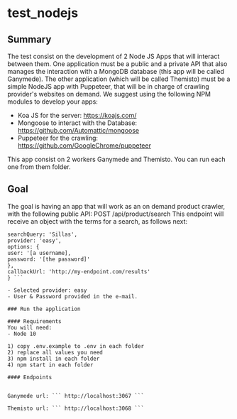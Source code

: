 # test_nodejs

## Summary

The test consist on the development of 2 Node JS Apps that will interact between them. One
application must be a public and a private API that also manages the interaction with a
MongoDB database (this app will be called Ganymede). The other application (which will be
called Themisto) must be a simple NodeJS app with Puppeteer, that will be in charge of
crawling provider's websites on demand.
We suggest using the following NPM modules to develop your apps:
- Koa JS for the server: https://koajs.com/
- Mongoose to interact with the Database: https://github.com/Automattic/mongoose
- Puppeteer for the crawling: https://github.com/GoogleChrome/puppeteer

This app consist on 2 workers Ganymede and Themisto.
You can run each one from them folder.

## Goal
The goal is having an app that will work as an on demand product crawler, with the following
public API:
POST /api/product/search
This endpoint will receive an object with the terms for a search, as follows next:
``` {
searchQuery: 'Sillas',
provider: 'easy',
options: {
user: '[a username],
password: '[the password]'
},
callbackUrl: 'http://my-endpoint.com/results'
} ```

- Selected provider: easy
- User & Password provided in the e-mail.

### Run the application

#### Requirements
You will need:
- Node 10

1) copy .env.example to .env in each folder
2) replace all values you need
3) npm install in each folder
4) npm start in each folder

#### Endpoints


Ganymede url: ``` http://localhost:3067 ```

Themisto url: ``` http://localhost:3068 ```
